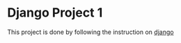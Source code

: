 # Django Project 1

This project is done by following the instruction on [django](https://docs.djangoproject.com/en/1.10/intro/tutorial01/)